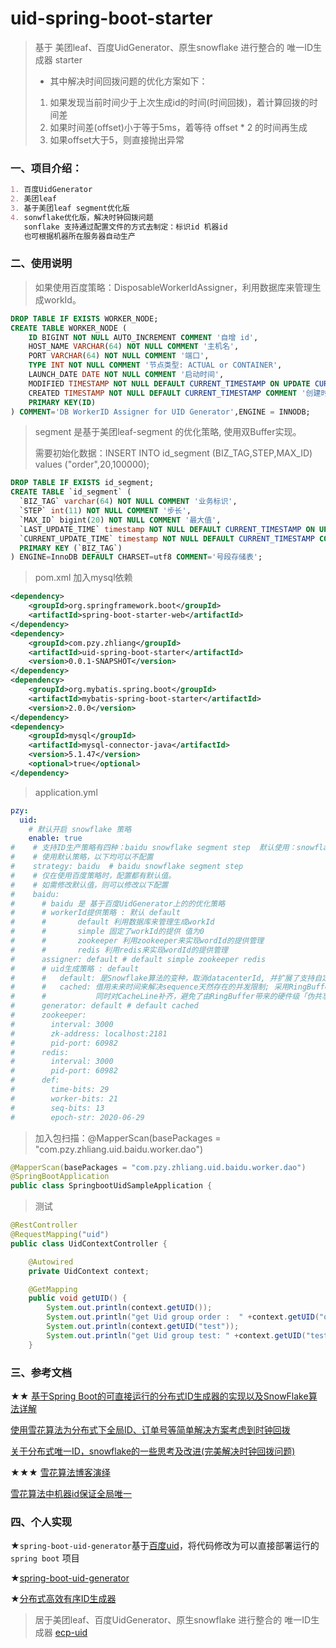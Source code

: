 # uid-spring-boot-starter
> 基于 美团leaf、百度UidGenerator、原生snowflake 进行整合的 唯一ID生成器 starter
>
> - 其中解决时间回拨问题的优化方案如下：
>  1. 如果发现当前时间少于上次生成id的时间(时间回拨)，着计算回拨的时间差
>  2. 如果时间差(offset)小于等于5ms，着等待 offset * 2 的时间再生成
>  3. 如果offset大于5，则直接抛出异常

### 一、项目介绍：
```markdown
1. 百度UidGenerator
2. 美团leaf
3. 基于美团leaf segment优化版
4. sonwflake优化版，解决时钟回拨问题
   sonflake 支持通过配置文件的方式去制定：标识id 机器id 
   也可根据机器所在服务器自动生产
```

### 二、使用说明
> 如果使用百度策略：DisposableWorkerIdAssigner，利用数据库来管理生成workId。
```sql
DROP TABLE IF EXISTS WORKER_NODE;
CREATE TABLE WORKER_NODE (
    ID BIGINT NOT NULL AUTO_INCREMENT COMMENT '自增 id',
    HOST_NAME VARCHAR(64) NOT NULL COMMENT '主机名',
    PORT VARCHAR(64) NOT NULL COMMENT '端口',
    TYPE INT NOT NULL COMMENT '节点类型: ACTUAL or CONTAINER',
    LAUNCH_DATE DATE NOT NULL COMMENT '启动时间',
    MODIFIED TIMESTAMP NOT NULL DEFAULT CURRENT_TIMESTAMP ON UPDATE CURRENT_TIMESTAMP COMMENT '修改时间',
    CREATED TIMESTAMP NOT NULL DEFAULT CURRENT_TIMESTAMP COMMENT '创建时间',
    PRIMARY KEY(ID)
) COMMENT='DB WorkerID Assigner for UID Generator',ENGINE = INNODB;
```
> segment 是基于美团leaf-segment 的优化策略, 使用双Buffer实现。
> 
> 需要初始化数据：INSERT INTO id_segment (BIZ_TAG,STEP,MAX_ID) values ("order",20,100000);
```sql
DROP TABLE IF EXISTS id_segment;
CREATE TABLE `id_segment` (
  `BIZ_TAG` varchar(64) NOT NULL COMMENT '业务标识',
  `STEP` int(11) NOT NULL COMMENT '步长',
  `MAX_ID` bigint(20) NOT NULL COMMENT '最大值',
  `LAST_UPDATE_TIME` timestamp NOT NULL DEFAULT CURRENT_TIMESTAMP ON UPDATE CURRENT_TIMESTAMP COMMENT '上次修改时间',
  `CURRENT_UPDATE_TIME` timestamp NOT NULL DEFAULT CURRENT_TIMESTAMP COMMENT '当前修改时间',
  PRIMARY KEY (`BIZ_TAG`)
) ENGINE=InnoDB DEFAULT CHARSET=utf8 COMMENT='号段存储表';
```

> pom.xml 加入mysql依赖
```xml
<dependency>
    <groupId>org.springframework.boot</groupId>
    <artifactId>spring-boot-starter-web</artifactId>
</dependency>
<dependency>
    <groupId>com.pzy.zhliang</groupId>
    <artifactId>uid-spring-boot-starter</artifactId>
    <version>0.0.1-SNAPSHOT</version>
</dependency>
<dependency>
    <groupId>org.mybatis.spring.boot</groupId>
    <artifactId>mybatis-spring-boot-starter</artifactId>
    <version>2.0.0</version>
</dependency>
<dependency>
    <groupId>mysql</groupId>
    <artifactId>mysql-connector-java</artifactId>
    <version>5.1.47</version>
    <optional>true</optional>
</dependency>
```
> application.yml 
```yaml
pzy:
  uid:
    # 默认开启 snowflake 策略
    enable: true
#    # 支持ID生产策略有四种：baidu snowflake segment step  默认使用：snowflake
#    # 使用默认策略，以下均可以不配置
#    strategy: baidu  # baidu snowflake segment step
#    # 仅在使用百度策略时，配置都有默认值。
#    # 如需修改默认值，则可以修改以下配置
#    baidu:
#      # baidu 是 基于百度UidGenerator上的的优化策略
#      # workerId提供策略 : 默认 default
#      #       default 利用数据库来管理生成workId 
#      #       simple 固定了workId的提供 值为0 
#      #       zookeeper 利用zookeeper来实现wordId的提供管理 
#      #       redis 利用redis来实现wordId的提供管理 
#      assigner: default # default simple zookeeper redis
#      # uid生成策略 : default
#      #   default: 是Snowflake算法的变种，取消datacenterId, 并扩展了支持自定义workerId位数和初始化策略
#      #   cached: 借用未来时间来解决sequence天然存在的并发限制; 采用RingBuffer来缓存已生成的UID, 并行化UID的生产和消费,
#      #           同时对CacheLine补齐，避免了由RingBuffer带来的硬件级「伪共享」问题. 最终单机QPS可达600万
#      generator: default # default cached
#      zookeeper:
#        interval: 3000
#        zk-address: localhost:2181
#        pid-port: 60982
#      redis:
#        interval: 3000
#        pid-port: 60982
#      def:
#        time-bits: 29
#        worker-bits: 21
#        seq-bits: 13
#        epoch-str: 2020-06-29
```

> 加入包扫描：@MapperScan(basePackages = "com.pzy.zhliang.uid.baidu.worker.dao")
```java
@MapperScan(basePackages = "com.pzy.zhliang.uid.baidu.worker.dao")
@SpringBootApplication
public class SpringbootUidSampleApplication {
```

> 测试
```java
@RestController
@RequestMapping("uid")
public class UidContextController {

    @Autowired
    private UidContext context;

    @GetMapping
    public void getUID() {
        System.out.println(context.getUID());
        System.out.println("get Uid group order :  " +context.getUID("order"));
        System.out.println(context.getUID("test"));
        System.out.println("get Uid group test: " +context.getUID("test"));
    }
```

### 三、参考文档

★★
[基于Spring Boot的可直接运行的分布式ID生成器的实现以及SnowFlake算法详解](https://www.cnblogs.com/csonezp/p/12088432.html)

[使用雪花算法为分布式下全局ID、订单号等简单解决方案考虑到时钟回拨](https://blog.csdn.net/ycb1689/article/details/89331634)

[关于分布式唯一ID，snowflake的一些思考及改进(完美解决时钟回拨问题)](https://blog.csdn.net/WGH100817/article/details/101719325)

★★★
[雪花算法博客演绎](https://blog.csdn.net/u011857851/category_9215381.html)

[雪花算法中机器id保证全局唯一](https://www.cnblogs.com/shanzhai/p/10500274.html)


### 四、个人实现
★`spring-boot-uid-generator`基于[百度uid](https://github.com/baidu/uid-generator)，将代码修改为可以直接部署运行的`spring boot` 项目

★[spring-boot-uid-generator](https://github.com/csonezp/spring-boot-uid-generator)

★[分布式高效有序ID生成器](http://git.oschina.net/yu120/sequence)

> 居于美团leaf、百度UidGenerator、原生snowflake 进行整合的 唯一ID生成器 
[ecp-uid](https://github.com/linhuaichuan/ecp-uid)
